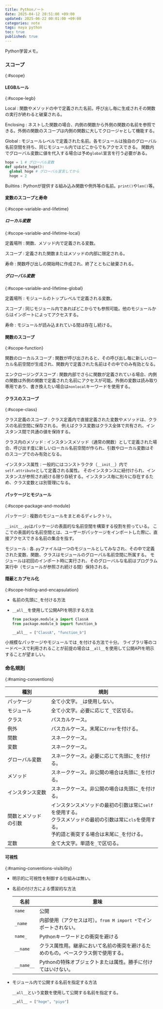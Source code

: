 ```yaml
---
title: Pythonノート
date: 2025-04-12 20:51:00 +09:00
updated: 2025-06-22 00:01:00 +09:00
categories: note
tags: maya python
toc: true
published: true
---
```

Python学習メモ。

### スコープ
{:#scope}

#### LEGBルール
{:#scope-legb}

Local
: 関数やメソッドの中で定義された名前。呼び出し毎に生成されその関数の実行が終わると破棄される。

Enclosing
: ネストした関数の場合、内側の関数から外側の関数の名前を参照できる。外側の関数のスコープは内側の関数に大してクロージャとして機能する。

Global
: モジュールレベルで定義された名前。各モジュールは独自のグローバル名前空間を持ち、同じモジュール内ではどこからでもアクセスできる。
  関数内でグローバル変数に値を代入する場合は予め`global`宣言を行う必要がある。

  ```python
  hoge = 1 # グローバル変数
  def update_hoge():
    global hoge # グローバル宣言してから
    hoge = 2
  ```

Builtins
: Pythonが提供する組み込み関数や例外等の名前。`print()`や`len()`等。

#### 変数のスコープと寿命
{:#scope-variable-and-lifetime}

##### ローカル変数
{:#scope-variable-and-lifetime-local}

定義場所
: 関数、メソッド内で定義される変数。

スコープ
: 定義された関数またはメソッドの内部に限定される。

寿命
: 関数呼び出しの開始時に作成され、終了とともに破棄される。

##### グローバル変数
{:#scope-variable-and-lifetime-global}

定義場所
: モジュールのトップレベルで定義される変数。

スコープ
: 同じモジュール内であればどこからでも参照可能。他のモジュールからはインポートによってアクセスする。

寿命
: モジュールが読み込まれている間は存在し続ける。

#### 関数のスコープ
{:#scope-function}

関数のローカルスコープ
: 関数が呼び出されると、その呼び出し毎に新しいローカル名前空間が生成され、関数内で定義された名前はその中でのみ有効となる。

エンクロージングスコープ
: 関数内部でさらに関数が定義されている場合、内側の関数は外側の関数で定義された名前にアクセスが可能。外側の変数は読み取り専用であり、書き換えたい場合は`nonlocal`キーワードを使用する。

#### クラスのスコープ
{:#scope-class}

クラス定義のスコープ
: クラス定義内で直接定義された変数やメソッドは、クラスの名前空間に保存される。
  例えばクラス変数はクラス全体で共有され、インスタンス間で共通の値を保持する。

クラス内のメソッド
: インスタンスメソッド（通常の関数）として定義された場合、呼び出す度に新しいローカル名前空間が作られ、引数やローカル変数はそのスコープでのみ有効となる。

インスタンス属性
: 一般的にはコンストラクタ（`__init__`）内で`self.attribute`として定義される属性。
  そのインスタンスに紐付けられ、インスタンスが参照され続ける限り存続する。インスタンス毎に別々に存在するため、クラス変数とは別管理になる。

#### パッケージとモジュール
{:#scope-package-and-module}

パッケージ
: 複数のモジュールをまとめるディレクトリ。

  `__init__.py`はパッケージの表面的な名前空間を構築する役割を担っている。
  ここでの表面的な名前空間とは、ユーザーがパッケージをインポートした際に、直接アクセスできる名前の集合を指す。

モジュール
: 各`.py`ファイルは一つのモジュールとしてみなされ、その中で定義された変数、関数、クラスはモジュールのグローバル名前空間に所属する。
  モジュールは初回のインポート時に実行され、そのグローバルな名前はプログラム実行中（モジュールが参照され続ける間）保持される。

#### 隠蔽とカプセル化
{:#scope-hiding-and-encapsulation}

* 名前の先頭に`_`を付ける方法

* `__all__`を使用して公開APIを明示する方法

  ```python
  from package.module_a import ClassA
  from package.module_b import function_b

  __all__ = ["ClassA", "function_b"]
  ```

小規模なパッケージやモジュールでは`_`を付ける方法で十分。
ライブラリ等のコードベースで利用されることが前提の場合は`__all__`を使用して公開APIを明示することが望ましい。

### 命名規則
{:#naming-conventions}

| 種別                 | 規則                                                                                                                                                       |
| -------------------- | ---------------------------------------------------------------------------------------------------------------------------------------------------------- |
| パッケージ           | 全て小文字。`_`は使用しない。                                                                                                                              |
| モジュール           | 全て小文字。必要に応じて`_`で区切る。                                                                                                                      |
| クラス               | パスカルケース。                                                                                                                                           |
| 例外                 | パスカルケース。末尾に`Error`を付ける。                                                                                                                    |
| 関数                 | スネークケース。                                                                                                                                           |
| 変数                 | スネークケース。                                                                                                                                           |
| グローバル変数       | スネークケース。必要に応じて先頭に`_`を付ける。                                                                                                            |
| メソッド             | スネークケース。非公開の場合は先頭に`_`を付ける。                                                                                                          |
| インスタンス変数     | スネークケース。非公開の場合は先頭に`_`を付ける。                                                                                                          |
| 関数とメソッドの引数 | インスタンスメソッドの最初の引数は常に`self`を使用する。<br>クラスメソッドの最初の引数は常に`cls`を使用する。<br>予約語と衝突する場合は末尾に`_`を付ける。 |
| 定数                 | 全て大文字。単語を`_`で区切る。                                                                                                                            |

#### 可視性
{:#naming-conventions-visibility}

* 明示的に可視性を制御する仕組みは無い。

* 名前の付け方による慣習的な方法

  | 名前       | 意味                                                                               |
  | ---------- | ---------------------------------------------------------------------------------- |
  | `name`     | 公開                                                                               |
  | `_name`    | 内部使用（アクセスは可）。`from M import *`でインポートされない。                  |
  | `name_`    | Pythonキーワードとの衝突を避ける                                                   |
  | `__name`   | クラス属性用。継承において名前の衝突を避けるためのもの。ベースクラス側で使用する。 |
  | `__name__` | Pythonの特殊オブジェクトまたは属性。勝手に付けてはいけない。                       |

* モジュール内で公開する名前を指定する方法

  `__all__`という変数を使用して公開する名前を指定する。

  ```python
  __all__ = ["hoge", "piyo"]
  ```
